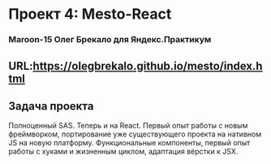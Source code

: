 # Проект 4: Mesto-React
### Maroon-15 Олег Брекало для Яндекс.Практикум
## URL:https://olegbrekalo.github.io/mesto/index.html
## Задача проекта

Полноценный SAS. Теперь и на React. Первый опыт работы с новым фреймворком, портирование уже существующего проекта на нативном JS на новую платформу.
Функциональные компоненты, первый опыт работы с хуками и жизненным циклом, адаптация вёрстки к JSX.
